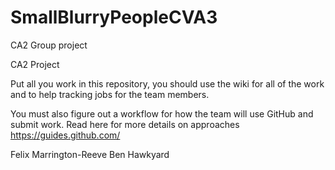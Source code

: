 # SmallBlurryPeopleCVA3
CA2 Group project

CA2 Project 

Put all you work in this repository, you should use the wiki for all of the work and to help tracking jobs for the team members.

You must also figure out a workflow for how the team will use GitHub and submit work. Read here for more details on approaches https://guides.github.com/

Felix Marrington-Reeve
Ben Hawkyard

